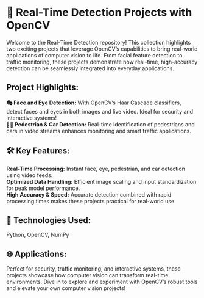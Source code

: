 # 🌟 Real-Time Detection Projects with OpenCV <br>

Welcome to the Real-Time Detection repository! This collection highlights two exciting projects that leverage OpenCV’s capabilities to bring real-world applications of computer vision to life. From facial feature detection to traffic monitoring, these projects demonstrate how real-time, high-accuracy detection can be seamlessly integrated into everyday applications.

## Project Highlights: <br>
**🎭 Face and Eye Detection:** With OpenCV’s Haar Cascade classifiers, detect faces and eyes in both images and live video. Ideal for security and interactive systems! <br>
**🚶‍♂️ Pedestrian & Car  Detection:** Real-time identification of pedestrians and cars in video streams enhances monitoring and smart traffic applications.

## 🛠️ Key Features: <br>
**Real-Time Processing:** Instant face, eye, pedestrian, and car detection using video feeds. <br>
**Optimized Data Handling:** Efficient image scaling and input standardization for peak model performance. <br>
**High Accuracy & Speed:** Accurate detection combined with rapid processing times makes these projects practical for real-world use. <br>

## 🔧 Technologies Used: <br>
Python, OpenCV, NumPy <br>

## 🌐 Applications: 
Perfect for security, traffic monitoring, and interactive systems, these projects showcase how computer vision can transform real-time environments. Dive in to explore and experiment with OpenCV’s robust tools and elevate your own computer vision projects!
